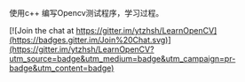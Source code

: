 使用c++ 编写Opencv测试程序，学习过程。

[![Join the chat at https://gitter.im/ytzhsh/LearnOpenCV](https://badges.gitter.im/Join%20Chat.svg)](https://gitter.im/ytzhsh/LearnOpenCV?utm_source=badge&utm_medium=badge&utm_campaign=pr-badge&utm_content=badge)